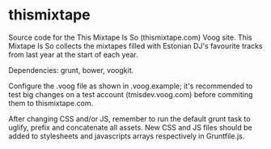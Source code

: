 thismixtape
===========

Source code for the This Mixtape Is So (thismixtape.com) Voog site. This Mixtape Is So collects the mixtapes filled with Estonian DJ's favourite tracks from last year at the start of each year.

Dependencies: grunt, bower, voogkit.

Configure the .voog file as shown in .voog.example; it's recommended to test big changes on a test account (tmisdev.voog.com) before commiting them to thismixtape.com.

After changing CSS and/or JS, remember to run the default grunt task to uglify, prefix and concatenate all assets. New CSS and JS files should be added to stylesheets and javascripts arrays respectively in Gruntfile.js.
